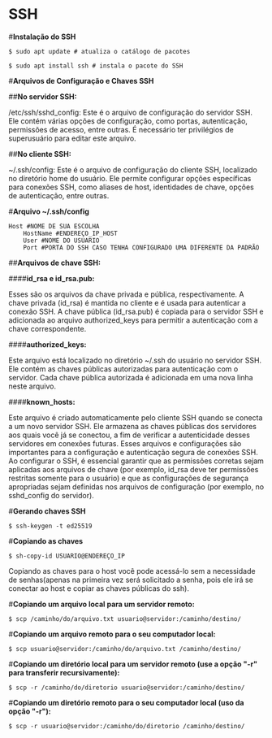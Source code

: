 # SSH
#**Instalação do SSH**
    
    $ sudo apt update # atualiza o catálogo de pacotes

    $ sudo apt install ssh # instala o pacote do SSH

#**Arquivos de Configuração e Chaves SSH**

##**No servidor SSH:**

/etc/ssh/sshd_config: Este é o arquivo de configuração do servidor SSH. Ele contém várias opções de configuração, como portas, autenticação, permissões de acesso, entre outras. É necessário ter privilégios de superusuário para editar este arquivo.

##**No cliente SSH:**

~/.ssh/config: Este é o arquivo de configuração do cliente SSH, localizado no diretório home do usuário. Ele permite configurar opções específicas para conexões SSH, como aliases de host, identidades de chave, opções de autenticação, entre outras.

#**Arquivo ~/.ssh/config**
    
    Host #NOME DE SUA ESCOLHA
        HostName #ENDEREÇO_IP_HOST
        User #NOME DO USUARIO
        Port #PORTA DO SSH CASO TENHA CONFIGURADO UMA DIFERENTE DA PADRÃO


##**Arquivos de chave SSH:**

####**id_rsa e id_rsa.pub:**

Esses são os arquivos da chave privada e pública, respectivamente. A chave privada (id_rsa) é mantida no cliente e é usada para autenticar a conexão SSH. A chave pública (id_rsa.pub) é copiada para o servidor SSH e adicionada ao arquivo authorized_keys para permitir a autenticação com a chave correspondente.

####**authorized_keys:**

Este arquivo está localizado no diretório ~/.ssh do usuário no servidor SSH. Ele contém as chaves públicas autorizadas para autenticação com o servidor. Cada chave pública autorizada é adicionada em uma nova linha neste arquivo.

####**known_hosts:**

Este arquivo é criado automaticamente pelo cliente SSH quando se conecta a um novo servidor SSH. Ele armazena as chaves públicas dos servidores aos quais você já se conectou, a fim de verificar a autenticidade desses servidores em conexões futuras.
Esses arquivos e configurações são importantes para a configuração e autenticação segura de conexões SSH. Ao configurar o SSH, é essencial garantir que as permissões corretas sejam aplicadas aos arquivos de chave (por exemplo, id_rsa deve ter permissões restritas somente para o usuário) e que as configurações de segurança apropriadas sejam definidas nos arquivos de configuração (por exemplo, no sshd_config do servidor).

#**Gerando chaves SSH**

    $ ssh-keygen -t ed25519

#**Copiando as chaves**
	
    $ sh-copy-id USUARIO@ENDEREÇO_IP

Copiando as chaves para o host você pode acessá-lo sem a necessidade de senhas(apenas na primeira vez será solicitado a senha, pois ele irá se conectar ao host e copiar as chaves públicas do ssh).

#**Copiando um arquivo local para um servidor remoto:**

    $ scp /caminho/do/arquivo.txt usuario@servidor:/caminho/destino/

#**Copiando um arquivo remoto para o seu computador local:**

	$ scp usuario@servidor:/caminho/do/arquivo.txt /caminho/destino/

#**Copiando um diretório local para um servidor remoto (use a opção "-r" para transferir recursivamente):**

    $ scp -r /caminho/do/diretorio usuario@servidor:/caminho/destino/

#**Copiando um diretório remoto para o seu computador local (uso da opção "-r"):**

    $ scp -r usuario@servidor:/caminho/do/diretorio /caminho/destino/

